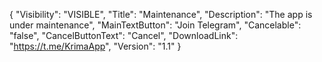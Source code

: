 {
  "Visibility": "VISIBLE",
  "Title": "Maintenance",
  "Description": "The app is under maintenance",
  "MainTextButton": "Join Telegram",
  "Cancelable": "false",
  "CancelButtonText": "Cancel",
  "DownloadLink": "https://t.me/KrimaApp",
  "Version": "1.1"
}
